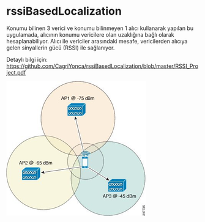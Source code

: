 # rssiBasedLocalization

Konumu bilinen 3 verici ve konumu bilinmeyen 1 alıcı kullanarak yapılan bu uygulamada, alıcının konumu vericilere olan uzaklığına bağlı olarak hesaplanabiliyor. Alıcı ile vericiler arasındaki mesafe, vericilerden alıcıya gelen sinyallerin gücü (RSSI) ile sağlanıyor.

Detaylı bilgi için: https://github.com/CagriYonca/rssiBasedLocalization/blob/master/RSSI_Project.pdf

<img src="https://raw.githubusercontent.com/CagriYonca/rssiBasedLocalization/master/rssi.jpg">
